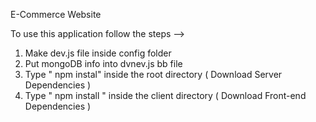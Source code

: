 E-Commerce Website              
                                 
To use this application follow the steps -->                                
1. Make dev.js file inside config folder                   
2. Put mongoDB info into dvnev.js bb  file 
3. Type  " npm instal" inside the root directory  ( Download Server Dependencies ) 
4. Type " npm install " inside the client directory ( Download Front-end Dependencies ) 
